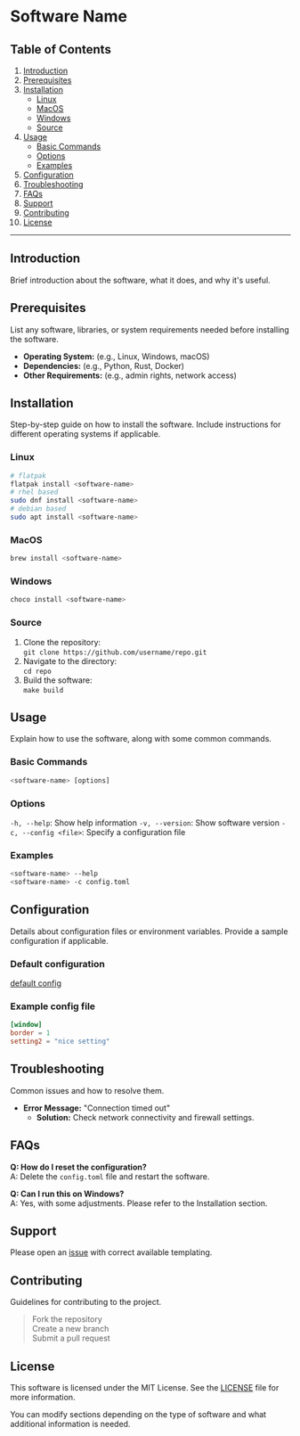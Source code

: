 # Software Name

## Table of Contents
1. [Introduction](#introduction)
2. [Prerequisites](#prerequisites)
3. [Installation](#installation)
    - [Linux](#linux)
    - [MacOS](#macos)
    - [Windows](#windows)
    - [Source](#source)
5. [Usage](#usage)
    - [Basic Commands](#basic-commands)
    - [Options](#options)
    - [Examples](#examples)
6. [Configuration](#configuration)
7. [Troubleshooting](#troubleshooting)
8. [FAQs](#faqs)
9. [Support](#support)
10. [Contributing](#contributing)
11. [License](#license)

---

## Introduction
Brief introduction about the software, what it does, and why it's useful.

## Prerequisites
List any software, libraries, or system requirements needed before installing the software.

- **Operating System:** (e.g., Linux, Windows, macOS)
- **Dependencies:** (e.g., Python, Rust, Docker)
- **Other Requirements:** (e.g., admin rights, network access)

## Installation
Step-by-step guide on how to install the software. Include instructions for different operating systems if applicable.

### Linux
```bash
# flatpak
flatpak install <software-name>
# rhel based
sudo dnf install <software-name>
# debian based
sudo apt install <software-name>
```

### MacOS
```bash
brew install <software-name>
```

### Windows
```bash
choco install <software-name>
```


### Source
1. Clone the repository:  
`git clone https://github.com/username/repo.git`
2. Navigate to the directory:  
`cd repo`
3. Build the software:  
`make build`

## Usage
Explain how to use the software, along with some common commands.

### Basic Commands
```bash 
<software-name> [options]
```

### Options
`-h, --help`: Show help information
`-v, --version`: Show software version
`-c, --config <file>`: Specify a configuration file

### Examples
```bash 
<software-name> --help
<software-name> -c config.toml
```

## Configuration
Details about configuration files or environment variables. Provide a sample configuration if applicable.

### Default configuration
[default config](todo:/link/to/default-config)

### Example config file
```toml
[window]
border = 1
setting2 = "nice setting"
```

## Troubleshooting
Common issues and how to resolve them.

- **Error Message:** "Connection timed out"
   + **Solution:** Check network connectivity and firewall settings.


## FAQs

**Q: How do I reset the configuration?**  
A: Delete the `config.toml` file and restart the software.

**Q: Can I run this on Windows?**  
A: Yes, with some adjustments. Please refer to the Installation section.


## Support
Please open an [issue](todo:link/to/issues) with correct available templating.


## Contributing
Guidelines for contributing to the project.

> Fork the repository  
> Create a new branch  
> Submit a pull request  


## License
This software is licensed under the MIT License. See the [LICENSE](todo:link/to/license) file for more information.

You can modify sections depending on the type of software and what additional information is needed.















